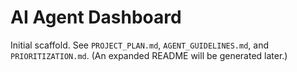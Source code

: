 # AI Agent Dashboard

Initial scaffold. See `PROJECT_PLAN.md`, `AGENT_GUIDELINES.md`, and `PRIORITIZATION.md`.
(An expanded README will be generated later.)
